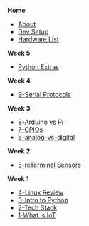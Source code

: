 **Home**
- [About](/)
- [Dev Setup](wk1/vscode-python-setup.md)
- [Hardware List ](wk1/4-hardware-list.md)

**Week 5**
- [Python Extras](wk5/10-python-extras.md)

**Week 4**
- [9-Serial Protocols](wk4/9-serial-protocols.md)

**Week 3**
- [8-Arduino vs Pi](wk3/8-arduino-vs-raspberry-pi.md)
- [7-GPIOs](wk3/7-gpios.md)
- [6-analog-vs-digital](wk3/6-analog-vs-digital.md)

**Week 2**
- [5-reTerminal Sensors](wk2/5-reterminal-sensors.md)

**Week 1**
- [4-Linux Review](wk1/3-linux-review.md)
- [3-Intro to Python](wk1/2-intro-python.md)
- [2-Tech Stack](wk1/tech-stack.md)
- [1-What is IoT](wk1/1-what-is-iot.md)

<!--
**Week 13**
- [EventHubs with .NET](wk13/eventhub-dotnet.md)

**Week 10**
- [Device Twins](wk10/device-twins.md)
- [Message Storage & Routing](wk10/message-routing-storage.md)

**Week 9**
- [Python Extras](wk9/python-extras.md)

**Week 8**
- [Intro to Azure](wk8/intro-azure-iot.md)
- [Device-Cloud Communication](wk8/device-cloud-communication.md)

**Week 7**
- [IoT Protocols](wk7/iot-protocols.md)

**Week 5**
- [Serial Protocols](wk5/serial-protocols.md)
- [Ohm's Law](wk5/ohms-law.md)

**Week 4**
- [Arduino vs Pi](wk4/arduino-vs-raspberry-pi.md)
- [Analog & Digital Signals](wk4/analog-vs-digital.md)
- [GPIO's](wk4/gpios.md)


-->